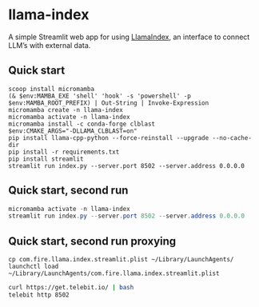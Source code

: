 # llama-index

A simple Streamlit web app for using [LlamaIndex](https://github.com/jerryjliu/llama_index), an interface to connect LLM’s with external data.

## Quick start

```
scoop install micromamba
(& $env:MAMBA_EXE 'shell' 'hook' -s 'powershell' -p $env:MAMBA_ROOT_PREFIX) | Out-String | Invoke-Expression
micromamba create -n llama-index
micromamba activate -n llama-index
micromamba install -c conda-forge clblast
$env:CMAKE_ARGS="-DLLAMA_CLBLAST=on" 
pip install llama-cpp-python --force-reinstall --upgrade --no-cache-dir
pip install -r requirements.txt
pip install streamlit
streamlit run index.py --server.port 8502 --server.address 0.0.0.0
```

## Quick start, second run

```powershell
micromamba activate -n llama-index
streamlit run index.py --server.port 8502 --server.address 0.0.0.0
```

## Quick start, second run proxying

```
cp com.fire.llama.index.streamlit.plist ~/Library/LaunchAgents/
launchctl load  ~/Library/LaunchAgents/com.fire.llama.index.streamlit.plist
```

```zsh
curl https://get.telebit.io/ | bash
telebit http 8502
```
